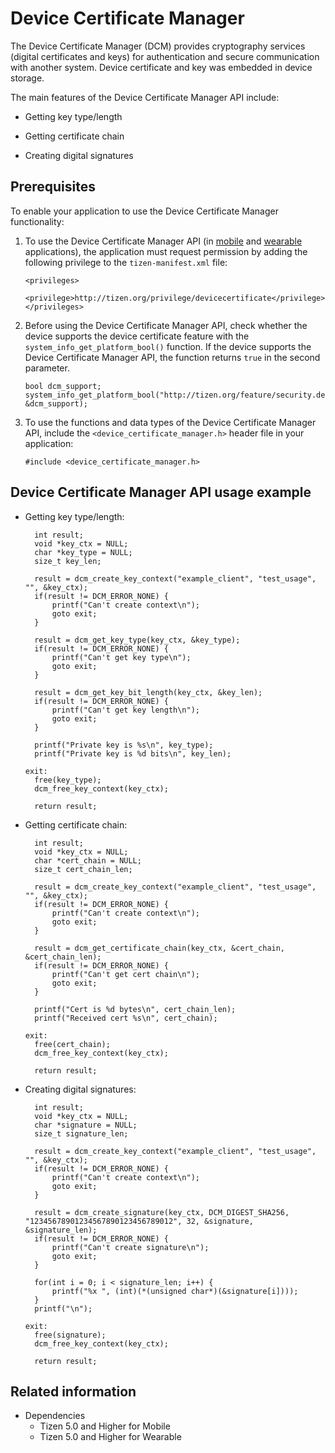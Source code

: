 # Device Certificate Manager

The Device Certificate Manager (DCM) provides cryptography services (digital certificates and keys) for authentication and secure communication with another system. Device certificate and key was embedded in device storage.

The main features of the Device Certificate Manager API include:

- Getting key type/length

- Getting certificate chain

- Creating digital signatures

## Prerequisites

To enable your application to use the Device Certificate Manager functionality:

1. To use the Device Certificate Manager API (in [mobile](../../api/mobile/latest/group__CAPI__DEVICE__CERTIFICATE__MANAGER__MODULE.html) and [wearable](../../api/wearable/latest/group__CAPI__DEVICE__CERTIFICATE__MANAGER__MODULE.html) applications), the application must request permission by adding the following privilege to the `tizen-manifest.xml` file:

   ```
   <privileges>
      <privilege>http://tizen.org/privilege/devicecertificate</privilege>
   </privileges>
   ```

2. Before using the Device Certificate Manager API, check whether the device supports the device certificate feature with the `system_info_get_platform_bool()` function. If the device supports the Device Certificate Manager API, the function returns `true` in the second parameter.

   ```
   bool dcm_support;
   system_info_get_platform_bool("http://tizen.org/feature/security.device_certificate", &dcm_support);
   ```

3. To use the functions and data types of the Device Certificate Manager API, include the `<device_certificate_manager.h>` header file in your application:

   ```
   #include <device_certificate_manager.h>
   ```

<a name="device_certificate_manager"></a>
## Device Certificate Manager API usage example

- Getting key type/length:
  ```
    int result;
    void *key_ctx = NULL;
    char *key_type = NULL;
    size_t key_len;

    result = dcm_create_key_context("example_client", "test_usage", "", &key_ctx);
    if(result != DCM_ERROR_NONE) {
        printf("Can't create context\n");
        goto exit;
    }

    result = dcm_get_key_type(key_ctx, &key_type);
    if(result != DCM_ERROR_NONE) {
        printf("Can't get key type\n");
        goto exit;
    }

    result = dcm_get_key_bit_length(key_ctx, &key_len);
    if(result != DCM_ERROR_NONE) {
        printf("Can't get key length\n");
        goto exit;
    }

    printf("Private key is %s\n", key_type);
    printf("Private key is %d bits\n", key_len);

  exit:
    free(key_type);
    dcm_free_key_context(key_ctx);

    return result;
  ```
- Getting certificate chain:
  ```
    int result;
    void *key_ctx = NULL;
    char *cert_chain = NULL;
    size_t cert_chain_len;

    result = dcm_create_key_context("example_client", "test_usage", "", &key_ctx);
    if(result != DCM_ERROR_NONE) {
        printf("Can't create context\n");
        goto exit;
    }

    result = dcm_get_certificate_chain(key_ctx, &cert_chain, &cert_chain_len);
    if(result != DCM_ERROR_NONE) {
        printf("Can't get cert chain\n");
        goto exit;
    }

    printf("Cert is %d bytes\n", cert_chain_len);
    printf("Received cert %s\n", cert_chain);

  exit:
    free(cert_chain);
    dcm_free_key_context(key_ctx);

    return result;
  ```

- Creating digital signatures:
  ```
    int result;
    void *key_ctx = NULL;
    char *signature = NULL;
    size_t signature_len;

    result = dcm_create_key_context("example_client", "test_usage", "", &key_ctx);
    if(result != DCM_ERROR_NONE) {
        printf("Can't create context\n");
        goto exit;
    }

    result = dcm_create_signature(key_ctx, DCM_DIGEST_SHA256, "12345678901234567890123456789012", 32, &signature, &signature_len);
    if(result != DCM_ERROR_NONE) {
        printf("Can't create signature\n");
        goto exit;
    }

    for(int i = 0; i < signature_len; i++) {
        printf("%x ", (int)(*(unsigned char*)(&signature[i])));
    }
    printf("\n");

  exit:
    free(signature);
    dcm_free_key_context(key_ctx);

    return result;
  ```

## Related information
- Dependencies
  - Tizen 5.0 and Higher for Mobile
  - Tizen 5.0 and Higher for Wearable
